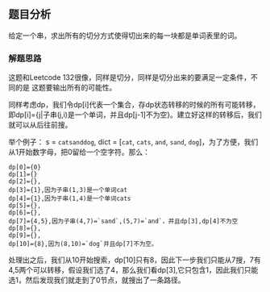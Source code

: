 ## 题目分析

给定一个串，求出所有的切分方式使得切出来的每一块都是单词表里的词。

### 解题思路

这题和Leetcode 132很像，同样是切分，同样是切分出来的要满足一定条件，不同的是
这题要输出所有的可能性。

同样考虑dp，我们令dp[i]代表一个集合，存dp状态转移的时候的所有可能转移，即dp[i]={j|子串(j,i)是一个单词，并且dp[j-1]不为空}。建立好这样的转移后，我们就可以从后往前搜。

举个例子：
s = `catsanddog`, dict = [`cat`, `cats`, `and`, `sand`, `dog`]，为了方便，我们从1开始数字母，把0留给一个空字符。那么：
```
dp[0]={0}
dp[1]={}
dp[2]={},
dp[3]={1},因为子串(1,3)是一个单词cat
dp[4]={1},因为子串(1,4)是一个单词cats
dp[5]={},
dp[6]={},
dp[7]={4,5},因为子串(4,7)=`sand`,(5,7)=`and`，并且dp[3],dp[4]不为空
dp[8]={},
dp[9]={},
dp[10]={8},因为(8,10)=`dog`并且dp[7]不为空。
```
处理出之后，我们从10开始搜索，dp[10]只有8，因此下一步我们只能从7搜，7有4,5两个可以转移，假设我们选了4，那么我们看dp[3],它只包含1，因此我们只能选1，然后发现我们就走到了0节点，就搜出了一条路径。
